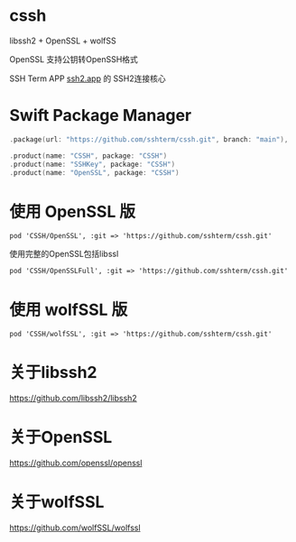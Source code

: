 # cssh
libssh2 + OpenSSL + wolfSS

OpenSSL 支持公钥转OpenSSH格式


SSH Term APP [ssh2.app](https://ssh2.app/) 的 SSH2连接核心

# Swift Package Manager
```swift
.package(url: "https://github.com/sshterm/cssh.git", branch: "main"),
```
```swift
.product(name: "CSSH", package: "CSSH")
.product(name: "SSHKey", package: "CSSH")
.product(name: "OpenSSL", package: "CSSH")
```


# 使用 OpenSSL 版
```
pod 'CSSH/OpenSSL', :git => 'https://github.com/sshterm/cssh.git'
```
使用完整的OpenSSL包括libssl
```
pod 'CSSH/OpenSSLFull', :git => 'https://github.com/sshterm/cssh.git'
```
# 使用 wolfSSL 版

```
pod 'CSSH/wolfSSL', :git => 'https://github.com/sshterm/cssh.git'
```

# 关于libssh2

https://github.com/libssh2/libssh2

# 关于OpenSSL

https://github.com/openssl/openssl

# 关于wolfSSL

https://github.com/wolfSSL/wolfssl